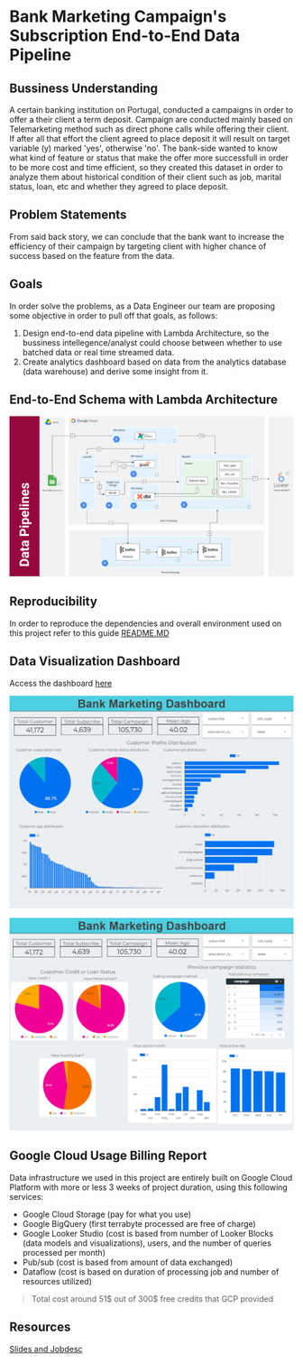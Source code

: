 # Bank Marketing Campaign's Subscription End-to-End Data Pipeline

## Bussiness Understanding

A certain banking institution on Portugal, conducted a campaigns in order to offer a their client a term deposit. Campaign are conducted mainly based on Telemarketing method such as direct phone calls while offering their client. If after all that effort the client agreed to place deposit it will result on target variable (y) marked 'yes', otherwise 'no'. The bank-side wanted to know what kind of feature or status that make the offer more successfull in order to be more cost and time efficient, so they created this dataset in order to analyze them about historical condition of their client such as job, marital status, loan, etc and whether they agreed to place deposit.

## Problem Statements

From said back story, we can conclude that the bank want to increase the efficiency of their campaign by targeting client with higher chance of success based on the feature from the data.

## Goals

In order solve the problems, as a Data Engineer our team are proposing some objective in order to pull off that goals, as follows:

1. Design end-to-end data pipeline with Lambda Architecture, so the bussiness intellegence/analyst could choose between whether to use batched data or real time streamed data.
2. Create analytics dashboard based on data from the analytics database (data warehouse) and derive some insight from it.

## End-to-End Schema with Lambda Architecture

![data-pipeline](docs/end-to-end-schema.png)

## Reproducibility

In order to reproduce the dependencies and overall environment used on this project refer to this guide [README.MD](https://github.com/blitzkz23/final-project-end-to-end-banking-campaign-pipeline/blob/main/src/README.MD)

## Data Visualization Dashboard

Access the dashboard [here](https://datastudio.google.com/u/0/reporting/b3ef6967-6deb-4574-a591-9444d1a99a8a/page/tEnnC)

![Dashboard 1](docs/new_dashboard1.png)

![Dashboard 2](docs/new_dashboard2.png)

## Google Cloud Usage Billing Report
Data infrastructure we used in this project are entirely built on Google Cloud Platform with more or less 3 weeks of project duration, 
using this following services:
- Google Cloud Storage (pay for what you use)
- Google BigQuery (first terrabyte processed are free of charge)
- Google Looker Studio (cost is based from number of Looker Blocks (data models and visualizations), users, and the number of queries processed per month)
- Pub/sub (cost is based from amount of data exchanged)
- Dataflow (cost is based on duration of processing job and number of resources utilized)
> Total cost around 51$ out of 300$ free credits that GCP provided

## Resources
[Slides and Jobdesc]([https://bit.ly/FinalProject-KuliDataWarrior](https://drive.google.com/drive/folders/1_fRBuwAxjo18IHKf2lvBt6mOIva6hJ6f?usp=sharing))
